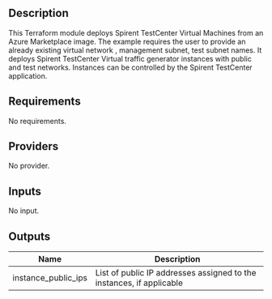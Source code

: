 ## Description
This Terraform module deploys Spirent TestCenter Virtual Machines from an Azure Marketplace image.
The example requires the user to provide an already existing virtual network , management subnet, test subnet names.
It deploys Spirent TestCenter Virtual traffic generator instances with public and test networks.
Instances can be controlled by the Spirent TestCenter application.

<!-- BEGINNING OF PRE-COMMIT-TERRAFORM DOCS HOOK -->
## Requirements

No requirements.

## Providers

No provider.

## Inputs

No input.

## Outputs

| Name | Description |
|------|-------------|
| instance\_public\_ips | List of public IP addresses assigned to the instances, if applicable |

<!-- END OF PRE-COMMIT-TERRAFORM DOCS HOOK -->